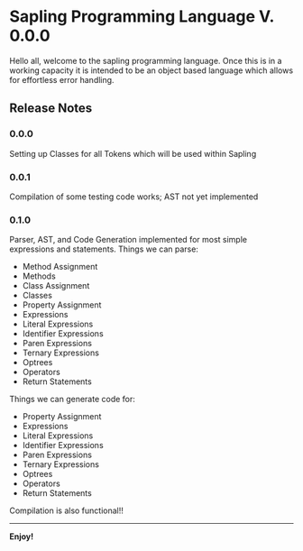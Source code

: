 # Sapling Programming Language V. 0.0.0

Hello all, welcome to the sapling programming language. Once this is in a working capacity it is intended to be an object based language which allows for effortless error handling.

## Release Notes

### 0.0.0

Setting up Classes for all Tokens which will be used within Sapling

### 0.0.1

Compilation of some testing code works; AST not yet implemented

### 0.1.0

Parser, AST, and Code Generation implemented for most simple expressions and statements.
Things we can parse:
- Method Assignment
- Methods
- Class Assignment
- Classes
- Property Assignment
- Expressions
- Literal Expressions
- Identifier Expressions
- Paren Expressions
- Ternary Expressions
- Optrees
- Operators
- Return Statements

Things we can generate code for:
- Property Assignment
- Expressions
- Literal Expressions
- Identifier Expressions
- Paren Expressions
- Ternary Expressions
- Optrees
- Operators
- Return Statements

Compilation is also functional!!

---

**Enjoy!**
